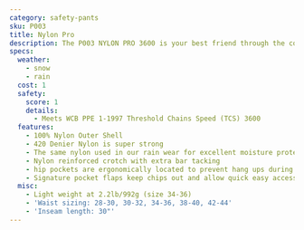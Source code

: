 ```yaml
---
category: safety-pants
sku: P003
title: Nylon Pro
description: The P003 NYLON PRO 3600 is your best friend through the cold, wet, soggy, snowy fall winter spring of the Pacific North West. Made with the same polyurethane backed 420 denier nylon from our rainwear, these pants provide excellent moisture protection.
specs:
  weather:
    - snow
    - rain
  cost: 1
  safety:
    score: 1
    details:
      - Meets WCB PPE 1-1997 Threshold Chains Speed (TCS) 3600
  features:
    - 100% Nylon Outer Shell
    - 420 Denier Nylon is super strong
    - The same nylon used in our rain wear for excellent moisture protection
    - Nylon reinforced crotch with extra bar tacking
    - hip pockets are ergonomically located to prevent hang ups during cutting and bending
    - Signature pocket flaps keep chips out and allow quick easy access
  misc:
    - Light weight at 2.2lb/992g (size 34-36)
    - 'Waist sizing: 28-30, 30-32, 34-36, 38-40, 42-44'
    - 'Inseam length: 30"'
---
```

